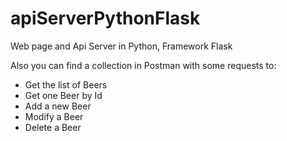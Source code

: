 # apiServerPythonFlask
Web page and Api Server in Python, Framework Flask

Also you can find a collection in Postman with some requests to:

* Get the list of Beers
* Get one Beer by Id
* Add a new Beer
* Modify a Beer
* Delete a Beer
